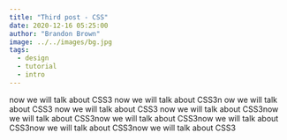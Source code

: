 ```yaml
---
title: "Third post - CSS"
date: 2020-12-16 05:25:00
author: "Brandon Brown"
image: ../../images/bg.jpg
tags:
  - design
  - tutorial
  - intro
---
```


now we will talk about CSS3 now we will talk about CSS3n ow we will talk about CSS3 now we will talk about CSS3 now we will talk about CSS3now we will talk about CSS3now we will talk about CSS3now we will talk about CSS3now we will talk about CSS3now we will talk about CSS3
